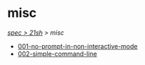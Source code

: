 # misc

*[spec > 21sh](..) > misc*

* [001-no-prompt-in-non-interactive-mode](./001-no-prompt-in-non-interactive-mode)
* [002-simple-command-line](./002-simple-command-line)
